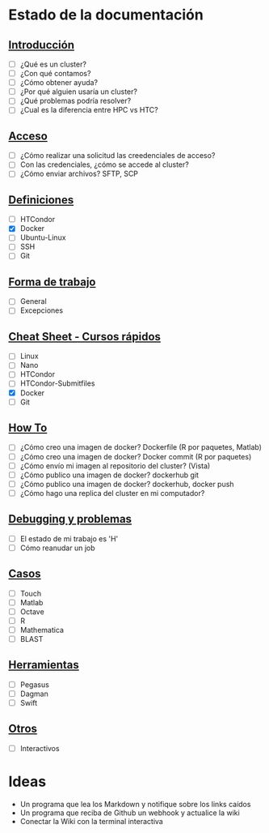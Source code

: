 # Estado de la documentación


## [Introducción](Introduccion/README.md)
 - [ ] ¿Qué es un cluster?
 - [ ] ¿Con qué contamos?
 - [ ] ¿Cómo obtener ayuda?
 - [ ] ¿Por qué alguien usaría un cluster?
 - [ ] ¿Qué problemas podría resolver?
 - [ ] ¿Cual es la diferencia entre HPC vs HTC?

## [Acceso](Acceso/README.md)
 - [ ] ¿Cómo realizar una solicitud las creedenciales de acceso?
 - [ ] Con las credenciales, ¿cómo se accede al cluster?
 - [ ] ¿Cómo enviar archivos? SFTP, SCP

## [Definiciones](Definiciones/README.md)
 - [ ] HTCondor
 - [X] Docker
 - [ ] Ubuntu-Linux
 - [ ] SSH
 - [ ] Git

## [Forma de trabajo](FormaDeTrabajo/README.md)
 - [ ] General
 - [ ] Excepciones

## [Cheat Sheet - Cursos rápidos](HowTos/README.md)
 - [ ] Linux
 - [ ] Nano
 - [ ] HTCondor
 - [ ] HTCondor-Submitfiles
 - [X] Docker
 - [ ] Git

## [How To](HowTos/README.md)
 - [ ] ¿Cómo creo una imagen de docker? Dockerfile (R por paquetes, Matlab)
 - [ ] ¿Cómo creo una imagen de docker? Docker commit (R por paquetes)
 - [ ] ¿Cómo envío mi imagen al repositorio del cluster? (Vista)
 - [ ] ¿Cómo publico una imagen de docker? dockerhub git
 - [ ] ¿Cómo publico una imagen de docker? dockerhub, docker push
 - [ ] ¿Cómo hago una replica del cluster en mi computador?

## [Debugging y problemas](Problemas/README.md)
 - [ ] El estado de mi trabajo es 'H'
 - [ ] Cómo reanudar un job

## [Casos](Casos/README.md)
 - [ ] Touch
 - [ ] Matlab
 - [ ] Octave
 - [ ] R
 - [ ] Mathematica
 - [ ] BLAST

## [Herramientas](Herramientas/README.md)
 - [ ] Pegasus
 - [ ] Dagman
 - [ ] Swift

## [Otros](Otros/README.md)
 - [ ] Interactivos
 
# Ideas
 - Un programa que lea los Markdown y notifique sobre los links caídos
 - Un programa que reciba de Github un webhook y actualice la wiki
 - Conectar la Wiki con la terminal interactiva
